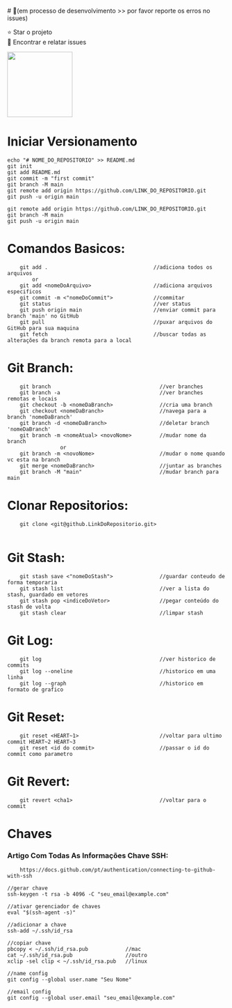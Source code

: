 ﻿﻿#  🛑(em processo de desenvolvimento >> por favor reporte os erros no issues)
 
 ⭐️  Star o projeto  
 🐛 Encontrar e relatar issues

<img src="https://cdn.jsdelivr.net/gh/devicons/devicon/icons/git/git-original.svg" width="150" height="150" /> 

# Iniciar Versionamento
```
echo "# NOME_DO_REPOSITORIO" >> README.md
git init
git add README.md
git commit -m "first commit"
git branch -M main
git remote add origin https://github.com/LINK_DO_REPOSITORIO.git
git push -u origin main

git remote add origin https://github.com/LINK_DO_REPOSITORIO.git
git branch -M main                             
git push -u origin main
```
# Comandos Basicos:
```
    git add .                                  //adiciona todos os arquivos
        or
    git add <nomeDoArquivo>                    //adiciona arquivos especificos
    git commit -m <"nomeDoCommit">             //commitar
    git status                                 //ver status
    git push origin main                       //enviar commit para branch 'main' no GitHub
    git pull                                   //puxar arquivos do GitHub para sua maquina
    git fetch                                  //buscar todas as alterações da branch remota para a local
```
# Git Branch:
```
    git branch                                   //ver branches
    git branch -a                                //ver branches remotas e locais
    git checkout -b <nomeDaBranch>               //cria uma branch
    git checkout <nomeDaBranch>                  //navega para a branch 'nomeDaBranch'
    git branch -d <nomeDaBranch>                 //deletar branch 'nomeDaBranch'
    git branch -m <nomeAtual> <novoNome>         //mudar nome da branch
                 or
    git branch -m <novoNome>                     //mudar o nome quando vc esta na branch
    git merge <nomeDaBranch>                     //juntar as branches  
    git branch -M "main"                         //mudar branch para main
```
# Clonar Repositorios:
```
    git clone <git@github.LinkDoRepositorio.git>
    
```
# Git Stash:
```
    git stash save <"nomeDoStash">               //guardar conteudo de forma temporaria
    git stash list                               //ver a lista do stash, guardado em vetores
    git stash pop <indiceDoVetor>                //pegar conteúdo do stash de volta
    git stash clear                              //limpar stash
```
# Git Log:
```
    git log                                      //ver historico de commits
    git log --oneline                            //historico em uma linha 
    git log --graph                              //historico em formato de grafico    
```
# Git Reset:
```
    git reset <HEART~1>                          //voltar para ultimo commit HEART~2 HEART~3 
    git reset <id do commit>                     //passar o id do commit como parametro
```
# Git Revert:
```
    git revert <cha1>                            //voltar para o commit 
```

# Chaves
### Artigo Com Todas As Informações Chave SSH:
```
    https://docs.github.com/pt/authentication/connecting-to-github-with-ssh
```
<!--
    ### Criar Chave ssh: Chave Publica:
    ssh-keygen -t ed25519 -c <"SeuGmailDoGithub@gmail.com"> 
    //a chave vai ser o 'arquivo.pub' 
    //chaveexemplo: feuawucnuaenvee5g58455g45gmail@gmail.com
-->
<!-- 
### Inicializar ssh:
```
    eval $(ssh-agent -s)
```
### Adicionar Chave Privada:
```
    ssh-add <caminhoDaChavePRIVADA>            //colocar o caminho do diretorio da pasta
```   

-----------------------
-->

```
//gerar chave
ssh-keygen -t rsa -b 4096 -C "seu_email@example.com"

//ativar gerenciador de chaves
eval "$(ssh-agent -s)"

//adicionar a chave
ssh-add ~/.ssh/id_rsa

//copiar chave 
pbcopy < ~/.ssh/id_rsa.pub            //mac
cat ~/.ssh/id_rsa.pub                 //outro
xclip -sel clip < ~/.ssh/id_rsa.pub   //linux

//name config
git config --global user.name "Seu Nome"

//email config
git config --global user.email "seu_email@example.com"

```

